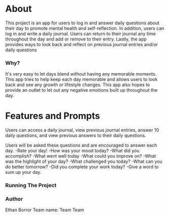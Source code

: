 # About
This project is an app for users to log in and answer daily questions about their day to promote mental health and self-reflection.
In addition, users can log in and write a daily journal. Users can return to their journal any time throughout the day and add or remove to their entry.
Lastly, the app provides ways to look back and reflect on previous journal entries and/or daily questions
### Why?
It's very easy to let days blend without having any memorable moments. This app tries to help keep each day memorable and allows users to look back and see any growth or lifestyle changes.
This app also hopes to provide an outlet to let out any negative emotions built up throughout the day.
# Features and Prompts
Users can access a daily journal, view previous journal entries, answer 10 daily questions, and view previous answers to their daily questions.

Users will be asked these questions and are encouraged to answer each day.
  -Rate your day!
  -How was your mood today?
  -What did you accomplish?
  -What went well today
  -What could you improve on?
  -What was the highlight of your day?
  -What challenged you today?
  -What can you do better tomorrow?
  -Did you complete your work today?
  -Give a word to sum up your day.

### Running The Project


### Author
Ethan Borror
Team name: Team Team
